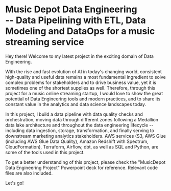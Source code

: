 # Music Depot Data Engineering <br/> -- Data Pipelining with ETL, Data Modeling and DataOps for a music streaming service

Hey there! Welcome to my latest project in the exciting domain of Data Engineering.

With the rise and fast evolution of AI in today's changing world, consistent high-quality and useful data remains a most fundamental ingredient to solve complex problems for stakeholders and to drive business value, yet it is sometimes one of the shortest supplies as well. 
Therefore, through this project for a music online streaming startup, I would love to show the great potential of Data Engineering tools and modern practices, and to share its constant value in the analytics and data science landscapes today.

In this project, I build a data pipeline with data quality checks and orchestration, moving data through different zones following a Medallion data lake architecture and throughout the data engineering lifecycle -- including data ingestion, storage, transformation, and finally serving to downstream marketing analytics stakeholders. AWS services (S3, AWS Glue (including AWS Glue Data Quality), Amazon Redshift with Spectrum, CloudFormation), Terraform, Airflow, dbt, as well as SQL and Python, are some of the tools used in this project.

To get a better understanding of this project, please check the "MusicDepot Data Engineering Project" Powerpoint deck for reference. Relevant code files are also included.

Let's go!
